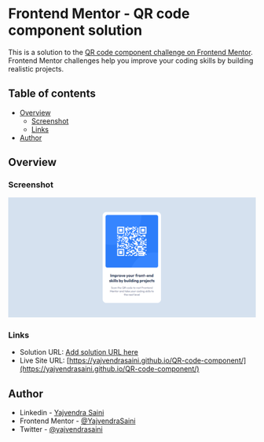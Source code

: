 # Frontend Mentor - QR code component solution

This is a solution to the [QR code component challenge on Frontend Mentor](https://www.frontendmentor.io/challenges/qr-code-component-iux_sIO_H). Frontend Mentor challenges help you improve your coding skills by building realistic projects. 

## Table of contents

- [Overview](#overview)
  - [Screenshot](#screenshot)
  - [Links](#links)
- [Author](#author)


## Overview

### Screenshot

![](./Screenshot.png)

### Links

- Solution URL: [Add solution URL here](https://your-solution-url.com)
- Live Site URL: [https://yajvendrasaini.github.io/QR-code-component/](https://yajvendrasaini.github.io/QR-code-component/)

## Author

- Linkedin - [Yajvendra Saini](https://www.linkedin.com/in/yajvendra-saini-a961601b7/)
- Frontend Mentor - [@YajvendraSaini](https://www.frontendmentor.io/profile/YajvendraSaini)
- Twitter - [@yajvendrasaini](https://www.twitter.com/yajvendrasaini)




